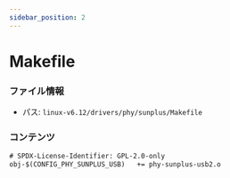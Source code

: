 ```yaml
---
sidebar_position: 2
---
```

# Makefile

### ファイル情報

- パス: `linux-v6.12/drivers/phy/sunplus/Makefile`

### コンテンツ

```txt
# SPDX-License-Identifier: GPL-2.0-only
obj-$(CONFIG_PHY_SUNPLUS_USB)	+= phy-sunplus-usb2.o

```
